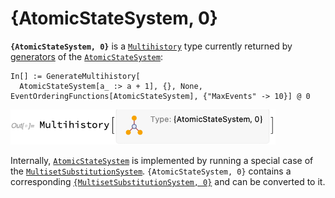# {AtomicStateSystem, 0}

**`{AtomicStateSystem, 0}`** is a [`Multihistory`](README.md) type currently returned by
[generators](/Documentation/Generators/README.md) of the
[`AtomicStateSystem`](/Documentation/Systems/AtomicStateSystem.md):

```wl
In[] := GenerateMultihistory[
  AtomicStateSystem[a_ :> a + 1], {}, None, EventOrderingFunctions[AtomicStateSystem], {"MaxEvents" -> 10}] @ 0
```

<img src="/Documentation/Images/AtomicStateMultihistory.png" width="424.2">

Internally, [`AtomicStateSystem`](/Documentation/Systems/AtomicStateSystem.md) is implemented by running a special case
of the [`MultisetSubstitutionSystem`](/Documentation/Systems/MultisetSubstitutionSystem.md). `{AtomicStateSystem, 0}`
contains a corresponding [`{MultisetSubstitutionSystem, 0}`](MultisetSubstitutionSystem0.md) and can be converted to it.
